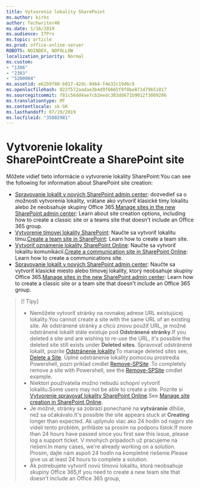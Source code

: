```yaml
---
title: Vytvorenie lokality SharePoint
ms.author: kirks
author: Techwriter40
ms.date: 1/16/2019
ms.audience: ITPro
ms.topic: article
ms.prod: office-online-server
ROBOTS: NOINDEX, NOFOLLOW
localization_priority: Normal
ms.custom:
- "1386"
- "2303"
- "5200004"
ms.assetid: e62b9f80-b017-42dc-9464-f4e32c19d6c9
ms.openlocfilehash: 022f572aadae3b4d9f6665f9f8be871d79b51817
ms.sourcegitcommit: f81c56dd4ae7cb2eedc383dd671b9012f3089286
ms.translationtype: MT
ms.contentlocale: sk-SK
ms.lasthandoff: 07/19/2019
ms.locfileid: "35802981"
---
```

# <a name="create-a-sharepoint-site"></a><span data-ttu-id="e03ac-102">Vytvorenie lokality SharePoint</span><span class="sxs-lookup"><span data-stu-id="e03ac-102">Create a SharePoint site</span></span>

<span data-ttu-id="e03ac-103">Môžete vidieť tieto informácie o vytvorenie lokality SharePoint:</span><span class="sxs-lookup"><span data-stu-id="e03ac-103">You can see the following for information about SharePoint site creation:</span></span>
- <span data-ttu-id="e03ac-104">[Spravovanie lokalít v nových SharePoint admin center](https://docs.microsoft.com/sharepoint/manage-site-creation): dozvedieť sa o možnosti vytvorenia lokality, vrátane ako vytvoriť klasické tímy lokalitu alebo že neobsahuje skupiny Office 365.</span><span class="sxs-lookup"><span data-stu-id="e03ac-104">[Manage sites in the new SharePoint admin center](https://docs.microsoft.com/sharepoint/manage-site-creation): Learn about site creation options, including how to create a classic site or a teams site that doesn't include an Office 365 group.</span></span>
- <span data-ttu-id="e03ac-105">[Vytvorenie tímovej lokality SharePoint](https://support.office.com/article/create-a-team-site-in-sharepoint-ef10c1e7-15f3-42a3-98aa-b5972711777d?ui=en-US&amp;rs=en-US&amp;ad=US): Naučte sa vytvoriť lokalitu tímu.</span><span class="sxs-lookup"><span data-stu-id="e03ac-105">[Create a team site in SharePoint](https://support.office.com/article/create-a-team-site-in-sharepoint-ef10c1e7-15f3-42a3-98aa-b5972711777d?ui=en-US&amp;rs=en-US&amp;ad=US): Learn how to create a team site.</span></span>
- <span data-ttu-id="e03ac-106">[Vytvoriť oznámenie lokality SharePoint Online](https://support.office.com/article/7fb44b20-a72f-4d2c-9173-fc8f59ba50eb): Naučte sa vytvoriť lokalitu komunikácií.</span><span class="sxs-lookup"><span data-stu-id="e03ac-106">[Create a communication site in SharePoint Online](https://support.office.com/article/7fb44b20-a72f-4d2c-9173-fc8f59ba50eb): Learn how to create a communications site.</span></span>
- <span data-ttu-id="e03ac-107">[Spravovanie lokalít v nových SharePoint admin center](https://docs.microsoft.com/sharepoint/manage-sites-in-new-admin-center#create-a-site): Naučte sa vytvoriť klasické miesto alebo tímovej lokality, ktorý neobsahuje skupiny Office 365.</span><span class="sxs-lookup"><span data-stu-id="e03ac-107">[Manage sites in the new SharePoint admin center](https://docs.microsoft.com/sharepoint/manage-sites-in-new-admin-center#create-a-site):  Learn how to create a classic site or a team site that doesn't include an Office 365 group.</span></span>


  
> [! Tipy]
> - <span data-ttu-id="e03ac-109">Nemôžete vytvoriť stránky na rovnakej adrese URL existujúcej lokality.</span><span class="sxs-lookup"><span data-stu-id="e03ac-109">You cannot create a site with the same URL of an existing site.</span></span> <span data-ttu-id="e03ac-110">Ak odstránené stránky a chcú znovu použiť URL, je možné odstránené lokalít stále existuje pod **Odstránené stránky**.</span><span class="sxs-lookup"><span data-stu-id="e03ac-110">If you deleted a site and are wishing to re-use the URL, it's possible the deleted site still exists under **Deleted sites**.</span></span> <span data-ttu-id="e03ac-111">Spravovať odstránené lokalít, pozrite [Odstránenie lokality](https://docs.microsoft.com/sharepoint/manage-sites-in-new-admin-center#delete-a-site).</span><span class="sxs-lookup"><span data-stu-id="e03ac-111">To manage deleted sites see, [Delete a Site](https://docs.microsoft.com/sharepoint/manage-sites-in-new-admin-center#delete-a-site).</span></span> <span data-ttu-id="e03ac-112">Úplné odstránenie lokality pomocou prostredia Powershell, pozri príklad cmdlet [Remove-SPSite](https://docs.microsoft.com/sharepoint/manage-sites-in-new-admin-center#delete-a-site) .</span><span class="sxs-lookup"><span data-stu-id="e03ac-112">To completely remove a site with Powershell, see the [Remove-SPSite](https://docs.microsoft.com/sharepoint/manage-sites-in-new-admin-center#delete-a-site) cmdlet example.</span></span>
> - <span data-ttu-id="e03ac-113">Niektorí používatelia možno nebudú schopní vytvoriť lokalitu.</span><span class="sxs-lookup"><span data-stu-id="e03ac-113">Some users may not be able to create a site.</span></span> <span data-ttu-id="e03ac-114">Pozrite si [Vytvorenie spravovať lokality SharePoint Online](https://docs.microsoft.com/sharepoint/manage-site-creation).</span><span class="sxs-lookup"><span data-stu-id="e03ac-114">See [Manage site creation in SharePoint Online](https://docs.microsoft.com/sharepoint/manage-site-creation).</span></span>
> - <span data-ttu-id="e03ac-115">Je možné, stránky sa zobrazí ponechané na **vytváranie** dlhšie, než sa očakávalo.</span><span class="sxs-lookup"><span data-stu-id="e03ac-115">It's possible the site appears stuck at **Creating** longer than expected.</span></span> <span data-ttu-id="e03ac-116">Ak uplynulo viac ako 24 hodín od najprv ste videli tento problém, prihláste sa prosím na podporu lístok.</span><span class="sxs-lookup"><span data-stu-id="e03ac-116">If more than 24 hours have passed since you first saw this issue, please log a support ticket.</span></span> <span data-ttu-id="e03ac-117">V mnohých prípadoch už pracujeme na riešení.</span><span class="sxs-lookup"><span data-stu-id="e03ac-117">In many cases, we're already working on a solution.</span></span> <span data-ttu-id="e03ac-118">Prosím, dajte nám aspoň 24 hodín na kompletné riešenie.</span><span class="sxs-lookup"><span data-stu-id="e03ac-118">Please give us at least 24 hours to complete a solution.</span></span>
> - <span data-ttu-id="e03ac-119">Ak potrebujete vytvoriť novú tímovú lokalitu, ktorá neobsahuje skupiny Office 365,</span><span class="sxs-lookup"><span data-stu-id="e03ac-119">If you need to create a new team site that doesn't include an Office 365 group,</span></span> 


